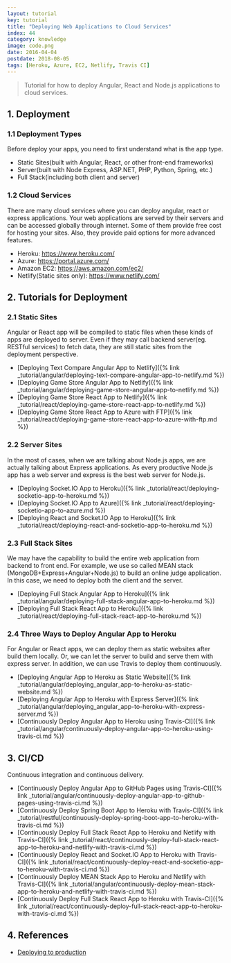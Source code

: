 ```yaml
---
layout: tutorial
key: tutorial
title: "Deploying Web Applications to Cloud Services"
index: 44
category: knowledge
image: code.png
date: 2016-04-04
postdate: 2018-08-05
tags: [Heroku, Azure, EC2, Netlify, Travis CI]
---
```


> Tutorial for how to deploy Angular, React and Node.js applications to cloud services.

## 1. Deployment
### 1.1 Deployment Types
Before deploy your apps, you need to first understand what is the app type.
* Static Sites(built with Angular, React, or other front-end frameworks)
* Server(built with Node Express, ASP.NET, PHP, Python, Spring, etc.)
* Full Stack(including both client and server)

### 1.2 Cloud Services
There are many cloud services where you can deploy angular, react or express applications. Your web applications are served by their servers and can be accessed globally through internet. Some of them provide free cost for hosting your sites. Also, they provide paid options for more advanced features.
* Heroku: https://www.heroku.com/
* Azure: https://portal.azure.com/
* Amazon EC2: https://aws.amazon.com/ec2/
* Netlify(Static sites only): https://www.netlify.com/

## 2. Tutorials for Deployment
### 2.1 Static Sites
Angular or React app will be compiled to static files when these kinds of apps are deployed to server. Even if they may call backend server(eg. RESTful services) to fetch data, they are still static sites from the deployment perspective.
* [Deploying Text Compare Angular App to Netlify]({% link _tutorial/angular/deploying-text-compare-angular-app-to-netlify.md %})
* [Deploying Game Store Angular App to Netlify]({% link _tutorial/angular/deploying-game-store-angular-app-to-netlify.md %})
* [Deploying Game Store React App to Netlify]({% link _tutorial/react/deploying-game-store-react-app-to-netlify.md %})
* [Deploying Game Store React App to Azure with FTP]({% link _tutorial/react/deploying-game-store-react-app-to-azure-with-ftp.md %})

### 2.2 Server Sites
In the most of cases, when we are talking about Node.js apps, we are actually talking about Express applications. As every productive Node.js app has a web server and express is the best web server for Node.js.
* [Deploying Socket.IO App to Heroku]({% link _tutorial/react/deploying-socketio-app-to-heroku.md %})
* [Deploying Socket.IO App to Azure]({% link _tutorial/react/deploying-socketio-app-to-azure.md %})
* [Deploying React and Socket.IO App to Heroku]({% link _tutorial/react/deploying-react-and-socketio-app-to-heroku.md %})

### 2.3 Full Stack Sites
We may have the capability to build the entire web application from backend to front end. For example, we use so called MEAN stack (MongoDB+Express+Angular+Node.js) to build an online judge application. In this case, we need to deploy both the client and the server.
* [Deploying Full Stack Angular App to Heroku]({% link _tutorial/angular/deploying-full-stack-angular-app-to-heroku.md %})
* [Deploying Full Stack React App to Heroku]({% link _tutorial/react/deploying-full-stack-react-app-to-heroku.md %})

### 2.4 Three Ways to Deploy Angular App to Heroku
For Angular or React apps, we can deploy them as static websites after build them locally. Or, we can let the server to build and serve them with express server. In addition, we can use Travis to deploy them continuously.
* [Deploying Angular App to Heroku as Static Website]({% link _tutorial/angular/deploying_angular_app-to-heroku-as-static-website.md %})
* [Deploying Angular App to Heroku with Express Server]({% link _tutorial/angular/deploying_angular_app-to-heroku-with-express-server.md %})
* [Continuously Deploy Angular App to Heroku using Travis-CI]({% link _tutorial/angular/continuously-deploy-angular-app-to-heroku-using-travis-ci.md %})

## 3. CI/CD
Continuous integration and continuous delivery.
* [Continuously Deploy Angular App to GitHub Pages using Travis-CI]({% link _tutorial/angular/continuously-deploy-angular-app-to-github-pages-using-travis-ci.md %})
* [Continuously Deploy Spring Boot App to Heroku with Travis-CI]({% link _tutorial/restful/continuously-deploy-spring-boot-app-to-heroku-with-travis-ci.md %})
* [Continuously Deploy Full Stack React App to Heroku and Netlify with Travis-CI]({% link _tutorial/react/continuously-deploy-full-stack-react-app-to-heroku-and-netlify-with-travis-ci.md %})
* [Continuously Deploy React and Socket.IO App to Heroku with Travis-CI]({% link _tutorial/react/continuously-deploy-react-and-socketio-app-to-heroku-with-travis-ci.md %})
* [Continuously Deploy MEAN Stack App to Heroku and Netlify with Travis-CI]({% link _tutorial/angular/continuously-deploy-mean-stack-app-to-heroku-and-netlify-with-travis-ci.md %})
* [Continuously Deploy Full Stack React App to Heroku with Travis-CI]({% link _tutorial/react/continuously-deploy-full-stack-react-app-to-heroku-with-travis-ci.md %})

## 4. References
* [Deploying to production](https://developer.mozilla.org/en-US/docs/Learn/Server-side/Express_Nodejs/deployment)
